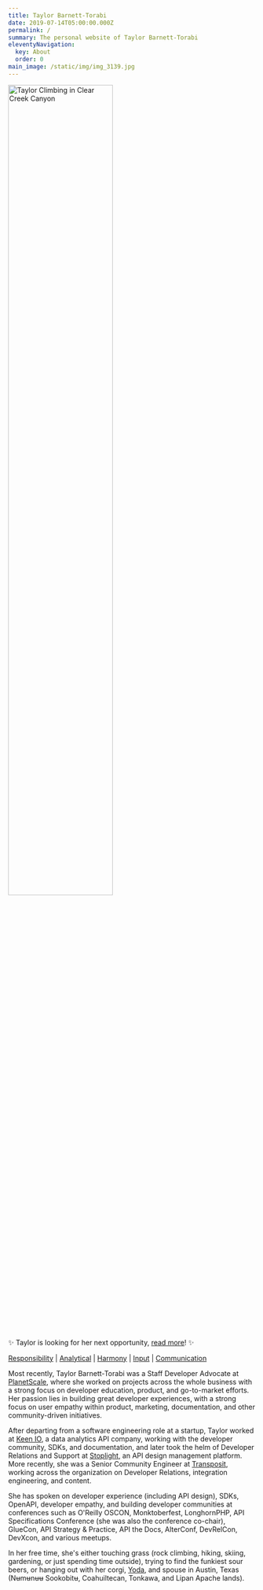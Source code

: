 ```yaml
---
title: Taylor Barnett-Torabi
date: 2019-07-14T05:00:00.000Z
permalink: /
summary: The personal website of Taylor Barnett-Torabi
eleventyNavigation:
  key: About
  order: 0
main_image: /static/img/img_3139.jpg
---
```


<img src="/static/img/img_3139.jpg" alt="Taylor Climbing in Clear Creek Canyon" style="width: 65%;"/>

✨ Taylor is looking for her next opportunity, [read more](/for-hire)! ✨

[Responsibility](http://news.gallup.com/businessjournal/706/responsibility.aspx) | [Analytical](http://news.gallup.com/businessjournal/631/analytical.aspx) | [Harmony](http://news.gallup.com/businessjournal/676/harmony.aspx) | [Input](http://news.gallup.com/businessjournal/688/input.aspx) | [Communication](http://news.gallup.com/businessjournal/643/communication.aspx)

Most recently, Taylor Barnett-Torabi was a Staff Developer Advocate at [PlanetScale](https://planetscale.com), where she worked on projects across the whole business with a strong focus on developer education, product, and go-to-market efforts. Her passion lies in building great developer experiences, with a strong focus on user empathy within product, marketing, documentation, and other community-driven initiatives. 

After departing from a software engineering role at a startup, Taylor worked at [Keen IO](https://keen.io), a data analytics API company, working with the developer community, SDKs, and documentation, and later took the helm of Developer Relations and Support at [Stoplight](https://stoplight.io), an API design management platform. More recently, she was a Senior Community Engineer at [Transposit](https://transposit.com), working across the organization on Developer Relations, integration engineering, and content. 

She has spoken on developer experience (including API design), SDKs, OpenAPI, developer empathy, and building developer communities at conferences such as O'Reilly OSCON, Monktoberfest, LonghornPHP, API Specifications Conference (she was also the conference co-chair), GlueCon, API Strategy & Practice, API the Docs, AlterConf, DevRelCon, DevXcon, and various meetups.

In her free time, she's either touching grass (rock climbing, hiking, skiing, gardening, or just spending time outside), trying to find the funkiest sour beers, or hanging out with her corgi, [Yoda](https://instagram.com/yoda_atx), and spouse in Austin, Texas (Nʉmʉnʉʉ Sookobitʉ, Coahuiltecan, Tonkawa, and Lipan Apache lands).
